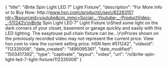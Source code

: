 {
    "title": "iBrite Spin Light LED 7\" Light Fixture",
    "description": "For More Info or to Buy Now: http:\/\/www.hsn.com\/products\/seo\/8228315?rdr=1&sourceid=youtube&cm_mmc=Social-_-Youtube-_-ProductVideo-_-511242\r\niBrite Spin Light LED 7\" Light Fixture  \nShed some light on the dark corners of your closet, basement or garage quickly and easily with this LED lighting. The easytouse pull chain fixture can be...\r\nPrices shown on the previously recorded video may not represent the current price.  View hsn.com to view the current selling price. HSN Item #511242",
    "videoid": "112335008",
    "date_created": "1496095361",
    "date_modified": "1503417392",
    "type": "captivate",
    "layout": "video",
    "url": "\/v\/ibrite-spin-light-led-7-light-fixture\/112335008"
}